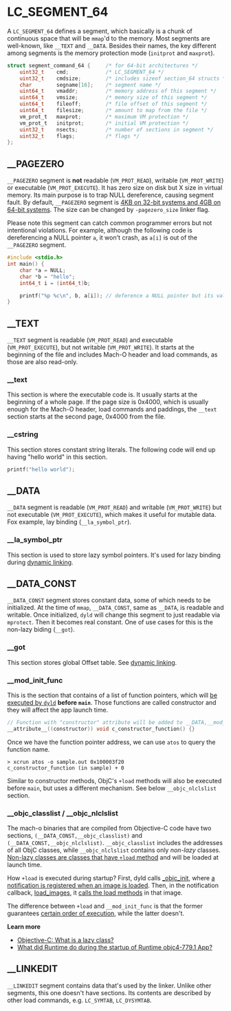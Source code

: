 # LC_SEGMENT_64
A `LC_SEGMENT_64` defines a segment, which basically is a chunk of continuous space that will be `mmap`'d to the memory. Most segments are well-known, like `__TEXT` and `__DATA`. Besides their names, the key different among segments is the memory protection mode (`initprot` and `maxprot`).
``` c
struct segment_command_64 {     /* for 64-bit architectures */
    uint32_t    cmd;            /* LC_SEGMENT_64 */
    uint32_t    cmdsize;        /* includes sizeof section_64 structs */
    char        segname[16];    /* segment name */
    uint64_t    vmaddr;         /* memory address of this segment */
    uint64_t    vmsize;         /* memory size of this segment */
    uint64_t    fileoff;        /* file offset of this segment */
    uint64_t    filesize;       /* amount to map from the file */
    vm_prot_t   maxprot;        /* maximum VM protection */
    vm_prot_t   initprot;       /* initial VM protection */
    uint32_t    nsects;         /* number of sections in segment */
    uint32_t    flags;          /* flags */
};
```

## __PAGEZERO
`__PAGEZERO` segment is **not** readable (`VM_PROT_READ`), writable (`VM_PROT_WRITE`) or executable (`VM_PROT_EXECUTE`). It has zero size on disk but X size in virtual memory. Its main purpose is to trap NULL dereference, causing segment fault. By default, `__PAGEZERO` segment is [4KB on 32-bit systems and 4GB on 64-bit systems](https://github.com/qyang-nj/llios/blob/a61ad95bca9df1c0085d78b0b3165efc8b83f791/apple_open_source/ld64/src/ld/Options.cpp#L6113-L6131). The size can be changed by `-pagezero_size` linker flag.

Please note this segment can catch common programmer errors but not intentional violations. For example, although the following code is dereferencing a NULL pointer `a`, it won't crash, as `a[i]` is out of the `__PAGEZERO` segment.

``` c
#include <stdio.h>
int main() {
    char *a = NULL;
    char *b = "hello";
    int64_t i = (int64_t)b;

    printf("%p %c\n", b, a[i]); // deference a NULL pointer but its value is 'h'.
}
```

## __TEXT
`__TEXT` segment is readable (`VM_PROT_READ`) and executable (`VM_PROT_EXECUTE`), but not writable (`VM_PROT_WRITE`). It starts at the beginning of the file and includes Mach-O header and load commands, as those are also read-only.

### __text
This section is where the executable code is. It usually starts at the beginning of a whole page. If the page size is 0x4000, which is usually enough for the Mach-O header, load commands and paddings, the `__text` section starts at the second page, 0x4000 from the file.

### __cstring
This section stores constant string literals. The following code will end up having "hello world" in this section.
``` c
printf("hello world");
```

## __DATA
`__DATA` segment is readable (`VM_PROT_READ`) and writable (`VM_PROT_WRITE`) but not executable (`VM_PROT_EXECUTE`), which makes it useful for mutable data. Fox example, lay binding (`__la_symbol_ptr`).

### __la_symbol_ptr
This section is used to store lazy symbol pointers. It's used for lazy binding during [dynamic linking](../../dynamic_linking).

## __DATA_CONST
`__DATA_CONST` segment stores constant data, some of which needs to be initialized. At the time of `mmap`, `__DATA_CONST`, same as `__DATA`, is readable and writable. Once initialized, `dyld` will change this segment to just readable via `mprotect`. Then it becomes real constant. One of use cases for this is the non-lazy biding (`__got`).

### __got
This section stores global Offset table. See [dynamic linking](../../dynamic_linking).

### __mod_init_func
This is the section that contains of a list of function pointers, which will [be executed by `dyld`](https://github.com/opensource-apple/dyld/blob/3f928f32597888c5eac6003b9199d972d49857b5/src/ImageLoaderMachO.cpp#L1815~L1847) **before `main`**. Those functions are called constructor and they will affect the app launch time.

``` c
// Function with "constructor" attribute will be added to __DATA,__mod_init_func section
__attribute__((constructor)) void c_constructor_function() {}
```

Once we have the function pointer address, we can use `atos` to query the function name.
```
> xcrun atos -o sample.out 0x100003f20
c_constructor_function (in sample) + 0
```

Similar to constructor methods, ObjC's `+load` methods will also be executed before `main`, but uses a different mechanism. See below `__objc_nlclslist` section.

### __objc_classlist / __objc_nlclslist
The mach-o binaries that are compiled from Objective-C code have two sections, `(__DATA_CONST,__objc_classlist)` and `(__DATA_CONST,__objc_nlclslist)`. `__objc_classlist` includes the addresses of all ObjC classes, while `__objc_nlclslist` contains only *non-lazy* classes. [Non-lazy classes are classes that have `+load` method](https://github.com/opensource-apple/objc4/blob/cd5e62a5597ea7a31dccef089317abb3a661c154/runtime/objc-runtime-new.mm#L2806~L2812) and will be loaded at launch time.

How `+load` is executed during startup? First, dyld calls [_objc_init](https://github.com/opensource-apple/objc4/blob/cd5e62a5597ea7a31dccef089317abb3a661c154/runtime/objc-os.mm#L803~L831), where [a notification is registered when an image is loaded](https://github.com/opensource-apple/objc4/blob/cd5e62a5597ea7a31dccef089317abb3a661c154/runtime/objc-os.mm#L830). Then, in the notification callback, [load_images](https://github.com/opensource-apple/objc4/blob/cd5e62a5597ea7a31dccef089317abb3a661c154/runtime/objc-runtime-new.mm#L2157~L2193), it [calls the load methods](https://github.com/opensource-apple/objc4/blob/cd5e62a5597ea7a31dccef089317abb3a661c154/runtime/objc-loadmethod.mm#L306~L365) in that image.

The difference between `+load` and `__mod_init_func` is that the former guarantees [certain order of execution](https://developer.apple.com/documentation/objectivec/nsobject/1418815-load?language=objc), while the latter doesn't.

**Learn more**
* [Objective-C: What is a lazy class?](https://stackoverflow.com/a/15318325/3056242)
* [What did Runtime do during the startup of Runtime objc4-779.1 App?](https://programmer.group/what-did-runtime-do-during-the-startup-of-runtime-objc4-779.1-app.html)

## __LINKEDIT
`__LINKEDIT` segment contains data that's used by the linker. Unlike other segments, this one doesn't have sections. Its contents are described by other load commands, e.g. `LC_SYMTAB`, `LC_DYSYMTAB`.
